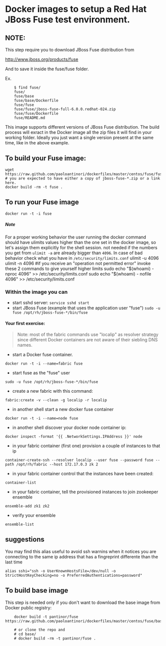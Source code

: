 # Docker images to setup a Red Hat JBoss Fuse test environment.

## NOTE:
This step require you to download JBoss Fuse distribution from 

http://www.jboss.org/products/fuse

And to save it inside the fuse/fuse folder.

Ex.
```
    $ find fuse/
    fuse/
    fuse/base
    fuse/base/Dockerfile
    fuse/fuse
    fuse/fuse/jboss-fuse-full-6.0.0.redhat-024.zip
    fuse/fuse/Dockerfile
    fuse/README.md
```

This image supports different versions of JBoss Fuse distribution. The build process will exract in the Docker image all the zip files it will find in your working folder. Ideally you just want a single version present at the same time, like in the above example.

## To build your Fuse image:
	wget https://raw.github.com/paoloantinori/dockerfiles/master/centos/fuse/fuse/Dockerfile
	# you are expected to have either a copy of jboss-fuse-*.zip or a link here.
	docker build -rm -t fuse .


## To run your Fuse image
	docker run -t -i fuse

##### Note

For a proper working behavior the user running the docker command should have ulimits values higher than the one set in the docker image, so let's assign them explicitly for the shell session. not needed if the numbers you get from `ulimit -a` are already bigger than `4096`. In case of bad behavior check what you have in `/etc/security/limits.conf`
    ulimit -u 4096
    ulimit -n 4096
    #if you receive an "operation not permitted error" invoke these 2 commands to give yourself higher limits
    sudo echo "$(whoami) - nproc 4096" >> /etc/security/limits.conf
    sudo echo "$(whoami) - nofile 4096" >> /etc/security/limits.conf


### Within the image you can
- start sshd server:
```service sshd start```
- start JBoss Fuse (example that uses the application user "fuse")
```sudo -u fuse /opt/rh/jboss-fuse-*/bin/fuse```
    
#### Your first exercise:

> Note: most of the fabric commands use "localip" as resolver strategy since different Docker containers are not aware of their siebling DNS names.

- start a Docker fuse container.
```
docker run -t -i --name=fabric fuse
```

- start fuse as the "fuse" user
```
sudo -u fuse /opt/rh/jboss-fuse-*/bin/fuse
```

- create a new fabric with this command:
```
fabric:create -v --clean -g localip -r localip
```

- in another shell start a new docker fuse container
```
docker run -t -i --name=node fuse
```

- in another shell discover your docker node container ip:
```
docker inspect -format '{{ .NetworkSettings.IPAddress }}' node
```

- in your fabric container (first one) provision a couple of instances to that ip
```
container-create-ssh --resolver localip --user fuse --password fuse --path /opt/rh/fabric --host 172.17.0.3 zk 2
```

- in your fabric container control that the instances have been created:
```
container-list
```

- in your fabric container, tell the provisioned instances to join zookeeper ensemble
```
ensemble-add zk1 zk2
```

- verify your ensemble
```
ensemble-list
```

## suggestions
You  may find this alias useful to avoid ssh warnins when it notices you are connecting to the same ip address that has a fingreprint differente than the last time
```
alias sshi="ssh -o UserKnownHostsFile=/dev/null -o StrictHostKeyChecking=no -o PreferredAuthentications=password"
```

## To build base image

This step is needed only if you don't want to download the base image from Docker public registry:
```
    docker build -t pantinor/fuse https://raw.github.com/paoloantinori/dockerfiles/master/centos/fuse/base/Dockerfile

    # or clone the repo and 
    # cd base/
    # docker build -rm -t pantinor/fuse .

```
